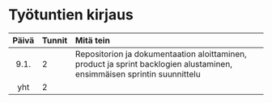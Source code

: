 # Työtuntien kirjaus

| Päivä | Tunnit | Mitä tein  |
| :----:|:-----| :-----|
| 9.1.  | 2    | Repositorion ja dokumentaation aloittaminen, product ja sprint backlogien alustaminen, ensimmäisen sprintin suunnittelu |
| yht   | 2   | | 
